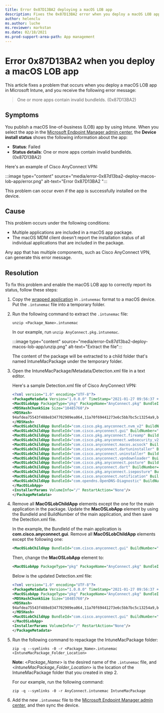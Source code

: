 ```yaml
---
title: Error 0x87D13BA2 deploying a macOS LOB app
description: Fixes the 0x87D13BA2 error when you deploy a macOS LOB app that contains multiple components.
author: helenclu
ms.author: luche
ms.reviewer: markstan
ms.date: 02/18/2021
ms.prod-support-area-path: App management
---
```

# Error 0x87D13BA2 when you deploy a macOS LOB app

This article fixes a problem that occurs when you deploy a macOS LOB app in Microsoft Intune, and you receive the following error message:

> One or more apps contain invalid bundleIds. (0x87D13BA2)

## Symptoms

You publish a macOS line-of-business (LOB) app by using Intune. When you select the app in the [Microsoft Endpoint Manager admin center](https://go.microsoft.com/fwlink/?linkid=2109431), the **Device install status** shows the following information about the app:

- **Status**: Failed
- **Status details**: One or more apps contain invalid bundleIds. (0x87D13BA2)

Here's an example of Cisco AnyConnect VPN:

:::image type="content" source="media/error-0x87d13ba2-deploy-macos-lob-app/error.png" alt-text="Error 0x87D13BA2 ":::

This problem can occur even if the app is successfully installed on the device.

## Cause

This problem occurs under the following conditions:

- Multiple applications are included in a macOS app package.
- The macOS MDM client doesn't report the installation status of all individual applications that are included in the package.

Any app that has multiple components, such as Cisco AnyConnect VPN, can generate this error message.

## Resolution

To fix this problem and enable the macOS LOB app to correctly report its status, follow these steps:

1. Copy the [wrapped application](/mem/intune/apps/lob-apps-macos) in `.intunemac` format to a macOS device. Put the `.intunemac` file into a temporary folder.
2. Run the following command to extract the `.intunemac` file:

   ```console
   unzip <Package_Name>.intunemac
   ```

   In our example, run `unzip AnyConnect.pkg.intunemac`.
  
   :::image type="content" source="media/error-0x87d13ba2-deploy-macos-lob-app/unzip.png" alt-text="Extract the file":::

   The content of the package will be extracted to a child folder that's named IntuneMacPackage under the temporary folder.
3. Open the IntuneMacPackage/Metadata/Detection.xml file in a text editor.

   Here's a sample Detection.xml file of Cisco AnyConnect VPN:

    ```xml
    <?xml version="1.0" encoding="UTF-8"?>
    <PackageMetadata Version="1.0.0.0" TimeStamp="2021-01-27 09:56:37 +0000" MacOSX="10.16" xmlns="http://schemas.microsoft.com/Intune/2018/01/01/MACLOBAPP">
    <MacOSLobApp PackageType="pkg" PackageName="AnyConnect.pkg" BundleId="com.cisco.pkg.anyconnect.iseposture" BuildNumber="4.9.05042">
    <MD5HashChunkSize Size="10485760"/>
    <MD5Hash>
    94afdea75543f488e8347702909ea064,11a70f69441273e6c5bb7bc5c13254a9,b514d8ce061d5632ade7d002bd8ae68c,85488ad9a62e12ba79e9f2d17b4f0eba,f2d2ada34aec51444c96e8ae32c574f1
    </MD5Hash>
    <MacOSLobChildApp BundleId="com.cisco.pkg.anyconnect.nvm_v2" BuildNumber="4.9.05042"/>
    <MacOSLobChildApp BundleId="com.cisco.anyconnect.gui" BuildNumber="4.9.05042" VersionNumber="4.9.05042"/>
    <MacOSLobChildApp BundleId="com.cisco.pkg.anyconnect.fireamp" BuildNumber="4.9.05042"/>
    <MacOSLobChildApp BundleId="com.cisco.pkg.anyconnect.websecurity_v2" BuildNumber="4.9.05042"/>
    <MacOSLobChildApp BundleId="com.cisco.anyconnect.macos.acsock" BuildNumber="4.9.05042" VersionNumber="4.9.05042"/>
    <MacOSLobChildApp BundleId="com.cisco.anyconnect.dartuninstaller" BuildNumber="4.9.05042" VersionNumber="4.9.05042"/>
    <MacOSLobChildApp BundleId="com.cisco.anyconnect.uninstaller" BuildNumber="4.9.05042" VersionNumber="4.9.05042"/>
    <MacOSLobChildApp BundleId="com.cisco.anyconnect.vpndownloader" BuildNumber="4.9.05042"/>
    <MacOSLobChildApp BundleId="com.cisco.pkg.anyconnect.posture" BuildNumber="4.9.05042"/>
    <MacOSLobChildApp BundleId="com.cisco.anyconnect.dart" BuildNumber="4.9.05042" VersionNumber="4.9.05042"/>
    <MacOSLobChildApp BundleId="com.cisco.pkg.anyconnect.iseposture" BuildNumber="4.9.05042"/>
    <MacOSLobChildApp BundleId="com.cisco.anyconnect.notification" BuildNumber="4.9.05042" VersionNumber="4.9.05042"/>
    <MacOSLobChildApp BundleId="com.opendns.OpenDNS-Diagnostic" BuildNumber="1.5.5"/>
    </MacOSLobApp>
    <InstallerParams VolumeInfo="/" RestartAction="None"/>
    </PackageMetadata>
    ```

4. Remove all **MacOSLobChildApp** elements except the one for the main application in the package. Update the **MacOSLobApp** element by using the BundleId and BuildNumber of the main application, and then save the Detection.xml file.

   In the example, the BundleId of the main application is **com.cisco.anyconnect.gui**. Remove all **MacOSLobChildApp** elements except the following one:

   ```xml
   <MacOSLobChildApp BundleId="com.cisco.anyconnect.gui" BuildNumber="4.9.05042" VersionNumber="4.9.05042"/>
   ```

   Then, change the **MacOSLobApp** element to:

    ```xml
    <MacOSLobApp PackageType="pkg" PackageName="AnyConnect.pkg" BundleId="com.cisco.pkg.anyconnect.gui" BuildNumber="4.9.05042">
    ```

   Below is the updated Detection.xml file:

   ```xml
   <?xml version="1.0" encoding="UTF-8"?>
   <PackageMetadata Version="1.0.0.0" TimeStamp="2021-01-27 09:56:37 +0000" MacOSX="10.16" xmlns="http://schemas.microsoft.com/Intune/2018/01/01/MACLOBAPP">
   <MacOSLobApp PackageType="pkg" PackageName="AnyConnect.pkg" BundleId="com.cisco.pkg.anyconnect.gui" BuildNumber="4.9.05042">
   <MD5HashChunkSize Size="10485760"/>
   <MD5Hash>
   94afdea75543f488e8347702909ea064,11a70f69441273e6c5bb7bc5c13254a9,b514d8ce061d5632ade7d002bd8ae68c,85488ad9a62e12ba79e9f2d17b4f0eba,f2d2ada34aec51444c96e8ae32c574f1
   </MD5Hash>
   <MacOSLobChildApp BundleId="com.cisco.anyconnect.gui" BuildNumber="4.9.05042" VersionNumber="4.9.05042"/>
   </MacOSLobApp>
   <InstallerParams VolumeInfo="/" RestartAction="None"/>
   </PackageMetadata>
   ```

5. Run the following command to repackage the IntuneMacPackage folder:

   ```console
   zip -q --symlinks -0 -r <Package_Name>.intunemac <IntuneMacPackage_Folder_Location>
   ```

   **Note:** \<*Package_Name*> is the desired name of the `.intunemac` file, and \<*IntuneMacPackage_Folder_Location*> is the location of the IntuneMacPackage folder that you created in step 2.

   For our example, run the following command:

   ```console
   zip -q --symlinks -0 -r AnyConnect.intunemac IntuneMacPackage
   ```

6. Add the new `.intunemac` file to the [Microsoft Endpoint Manager admin center](https://go.microsoft.com/fwlink/?linkid=2109431), and then sync the device.
